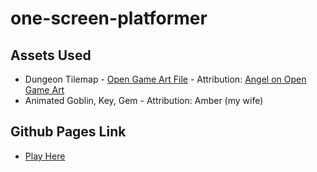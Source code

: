 # one-screen-platformer
 
## Assets Used
- Dungeon Tilemap - [Open Game Art File](https://opengameart.org/content/16x16-platformer-tileset) - Attribution: [Angel on Open Game Art](https://opengameart.org/users/angel)
- Animated Goblin, Key, Gem - Attribution: Amber (my wife)

## Github Pages Link
- [Play Here](https://terry-woosley.github.io/one-screen-platformer/)
